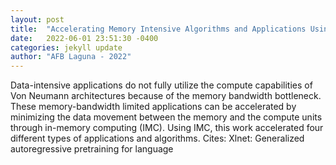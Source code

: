 ```yaml
---
layout: post
title:  "Accelerating Memory Intensive Algorithms and Applications Using In-Memory Computing"
date:   2022-06-01 23:51:30 -0400
categories: jekyll update
author: "AFB Laguna - 2022"
---
```

Data-intensive applications do not fully utilize the compute capabilities of Von Neumann architectures because of the memory bandwidth bottleneck. These memory-bandwidth limited applications can be accelerated by minimizing the data movement between the memory and the compute units through in-memory computing (IMC). Using IMC, this work accelerated four different types of applications and algorithms. Cites: Xlnet: Generalized autoregressive pretraining for language